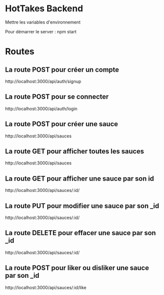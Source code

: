 # HotTakes Backend
Mettre les variables d'environnement

Pour démarrer le server : npm start

# Routes

## La route POST pour créer un compte
http://localhost:3000/api/auth/signup

## La route POST pour se connecter
http://localhost:3000/api/auth/login

## La route POST pour créer une sauce
http://localhost:3000/api/sauces

## La route GET pour afficher toutes les sauces
http://localhost:3000/api/sauces

## La route GET pour afficher une sauce par son id
http://localhost:3000/api/sauces/:id/

## La route PUT pour modifier une sauce par son _id
http://localhost:3000/api/sauces/:id/

## La route DELETE pour effacer une sauce par son _id
http://localhost:3000/api/sauces/:id/

## La route POST pour liker ou disliker une sauce par son _id
http://localhost:3000/api/sauces/:id/like
